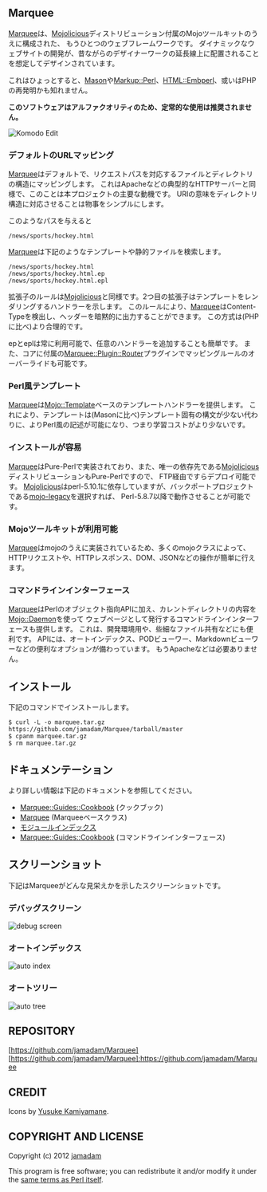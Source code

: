 Marquee
---------------

[Marquee]は、[Mojolicious]ディストリビューション付属のMojoツールキットのうえに構成された、
もうひとつのウェブフレームワークです。
ダイナミックなウェブサイトの開発が、昔ながらのデザイナーワークの延長線上に配置されることを想定してデザインされています。

これはひょっとすると、[Mason]や[Markup::Perl]、[HTML::Embperl]、或いはPHPの再発明かも知れません。

__このソフトウェアはアルファクオリティのため、定常的な使用は推奨されません。__

![Komodo Edit](http://mrqe.biz/screenshot/komodo.png "Komodo Edit")

### デフォルトのURLマッピング

[Marquee]はデフォルトで、リクエストパスを対応するファイルとディレクトリの構造にマッピングします。
これはApacheなどの典型的なHTTPサーバーと同様で、このことは本プロジェクトの主要な動機です。
URIの意味をディレクトリ構造に対応させることは物事をシンプルにします。

このようなパスを与えると
    
    /news/sports/hockey.html

[Marquee]は下記のようなテンプレートや静的ファイルを検索します。

    /news/sports/hockey.html
    /news/sports/hockey.html.ep
    /news/sports/hockey.html.epl

拡張子のルールは[Mojolicious]と同様です。2つ目の拡張子はテンプレートをレンダリングするハンドラーを示します。
このルールにより、[Marquee]はContent-Typeを検出し、ヘッダーを暗黙的に出力することができます。
この方式は(PHPに比べ)より合理的です。

epとeplは常に利用可能で、任意のハンドラーを追加することも簡単です。
また、コアに付属の[Marquee::Plugin::Router]プラグインでマッピングルールのオーバーライドも可能です。

### Perl風テンプレート

[Marquee]は[Mojo::Template]ベースのテンプレートハンドラーを提供します。
これにより、テンプレートは(Masonに比べ)テンプレート固有の構文が少ない代わりに、よりPerl風の記述が可能になり、つまり学習コストがより少ないです。

### インストールが容易

[Marquee]はPure-Perlで実装されており、また、唯一の依存先である[Mojolicious]ディストリビューションもPure-Perlですので、
FTP経由ですらデプロイ可能です。
[Mojolicious]はperl-5.10.1に依存していますが、バックポートプロジェクトである[mojo-legacy]を選択すれば、
Perl-5.8.7以降で動作させることが可能です。

### Mojoツールキットが利用可能

[Marquee]はmojoのうえに実装されているため、多くのmojoクラスによって、HTTPリクエストや、HTTPレスポンス、DOM、JSONなどの操作が簡単に行えます。

### コマンドラインインターフェース

[Marquee]はPerlのオブジェクト指向APIに加え、カレントディレクトリの内容を[Mojo::Daemon]を使って
ウェブページとして発行するコマンドラインインターフェースも提供します。
これは、開発環境用や、些細なファイル共有などにも便利です。
APIには、オートインデックス、PODビューワー、Markdownビューワーなどの便利なオプションが備わっています。
もうApacheなどは必要ありません。

## インストール

下記のコマンドでインストールします。

    $ curl -L -o marquee.tar.gz https://github.com/jamadam/Marquee/tarball/master
    $ cpanm marquee.tar.gz
    $ rm marquee.tar.gz

## ドキュメンテーション

より詳しい情報は下記のドキュメントを参照してください。

- [Marquee::Guides::Cookbook](http://ja.mrqe.biz/perldoc/Marquee/Guides/Cookbook) (クックブック)
- [Marquee](http://ja.mrqe.biz/perldoc/Marquee) (Marqueeベースクラス)
- [モジュールインデックス](http://ja.mrqe.biz/perldoc/)
- [Marquee::Guides::Cookbook](http://ja.mrqe.biz/perldoc/Marquee/Guides/Cookbook#COMMAND_LINE_INTERFACE) (コマンドラインインターフェース)

## スクリーンショット

下記はMarqueeがどんな見栄えかを示したスクリーンショットです。

### デバッグスクリーン

![debug screen](http://mrqe.biz/screenshot/debug_screen.png "Debug screen")

### オートインデックス

![auto index](http://mrqe.biz/screenshot/autoindex.png "Auto Index")

### オートツリー

![auto tree](http://mrqe.biz/screenshot/autoindextree.png "Auto Index")

## REPOSITORY

[https://github.com/jamadam/Marquee]
[https://github.com/jamadam/Marquee]:https://github.com/jamadam/Marquee

## CREDIT

Icons by [Yusuke Kamiyamane].

## COPYRIGHT AND LICENSE

Copyright (c) 2012 [jamadam]

This program is free software; you can redistribute it and/or
modify it under the [same terms as Perl itself].

[Marquee]:http://ja.mrqe.biz/perldoc/Marquee
[Marquee::Plugin::Router]:http://ja.mrqe.biz/perldoc/Marquee/Plugin/Router
[Mojolicious]:http://mojolicio.us/
[Mason]:http://search.cpan.org/~jswartz/Mason-2.20/lib/Mason.pm
[mojo-legacy]:https://github.com/jamadam/mojo-legacy
[Mojo::Template]:/perldoc/Mojo/Template
[Mojo::Daemon]:/perldoc/Mojo/Daemon
[same terms as Perl itself]:http://dev.perl.org/licenses/
[Yusuke Kamiyamane]:http://p.yusukekamiyamane.com/
[jamadam]: http://blog2.jamadam.com/
[Markup::Perl]:http://search.cpan.org/~mmathews/Markup-Perl-0.5/lib/Markup/Perl.pm
[HTML::Embperl]:http://search.cpan.org/~grichter/HTML-Embperl-1.3.6/Embperl.pod
